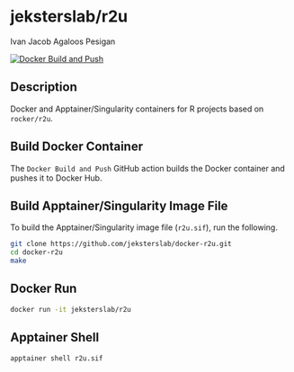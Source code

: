 jeksterslab/r2u
===============
Ivan Jacob Agaloos Pesigan

<!-- badges: start -->
[![Docker Build and Push](https://github.com/jeksterslab/docker-r2u/actions/workflows/docker-build-push.yml/badge.svg)](https://github.com/jeksterslab/docker-r2u/actions/workflows/docker-build-push.yml)
<!-- badges: end -->

## Description

Docker and Apptainer/Singularity containers for R projects based on `rocker/r2u`.

## Build Docker Container

The `Docker Build and Push` GitHub action builds the Docker container and pushes it to Docker Hub.

## Build Apptainer/Singularity Image File

To build the Apptainer/Singularity image file (`r2u.sif`),
run the following.

```bash
git clone https://github.com/jeksterslab/docker-r2u.git
cd docker-r2u
make
```

## Docker Run

```bash
docker run -it jeksterslab/r2u
```

## Apptainer Shell

```bash
apptainer shell r2u.sif
```
